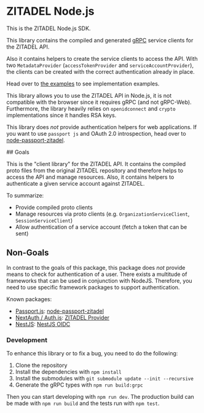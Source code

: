 # ZITADEL Node.js

This is the ZITADEL Node.js SDK.

This library contains the compiled and generated [gRPC](https://grpc.io/)
service clients for the ZITADEL API.

Also it contains helpers to create the service clients to access the API.
With two `MetadataProvider` (`accessTokenProvider` and `serviceAccountProvider`),
the clients can be created with the correct authentication already in place.

Head over to [the examples](https://github.com/smartive/zitadel-node/tree/main/examples) to see implementation
examples.

This library allows you to use the ZITADEL API in Node.js, it is not
compatible with the browser since it requires gRPC (and not gRPC-Web).
Furthermore, the library heavily relies on `openidconnect` and `crypto`
implementations since it handles RSA keys.

This library does _not_ provide authentication helpers for web applications.
If you want to use `passport js` and OAuth 2.0 introspection, head over to
[node-passport-zitadel](https://github.com/buehler/node-passport-zitadel).

## Goals

This is the "client library" for the ZITADEL API. It contains the compiled
proto files from the original ZITADEL repository and therefore helps to
access the API and manage resources. Also, it contains helpers to
authenticate a given service account against ZITADEL.

To summarize:

- Provide compiled proto clients
- Manage resources via proto clients (e.g. `OrganizationServiceClient`, `SessionServiceClient`)
- Allow authentication of a service account (fetch a token that can be sent)

## Non-Goals

In contrast to the goals of this package, this package does _not_ provide
means to check for authentication of a user. There exists a multitude
of frameworks that can be used in conjunction with NodeJS. Therefore, you need
to use specific framework packages to support authentication.

Known packages:

- [Passport.js](https://www.passportjs.org/): [node-passport-zitadel](https://github.com/buehler/node-passport-zitadel)
- [NextAuth / Auth.js](https://next-auth.js.org): [ZITADEL Provider](https://next-auth.js.org/providers/zitadel)
- [NestJS](https://nestjs.com/): [NestJS OIDC](https://github.com/5-stones/nest-oidc)

### Development

To enhance this library or to fix a bug, you need to do the following:

1. Clone the repository
2. Install the dependencies with `npm install`
3. Install the submodules with `git submodule update --init --recursive`
4. Generate the gRPC types with `npm run build:grpc`

Then you can start developing with `npm run dev`. The production build can be
made with `npm run build` and the tests run with `npm test`.
